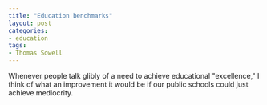 ```yaml
---
title: "Education benchmarks"
layout: post
categories:
- education
tags:
- Thomas Sowell
---
```


Whenever people talk glibly of a need to achieve educational "excellence," I think of what an improvement it would be if our public schools could just achieve mediocrity.
